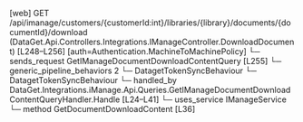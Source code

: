 [web] GET /api/imanage/customers/{customerId:int}/libraries/{library}/documents/{documentId}/download  (DataGet.Api.Controllers.Integrations.IManageController.DownloadDocument)  [L248–L256] [auth=Authentication.MachineToMachinePolicy]
  └─ sends_request GetIManageDocumentDownloadContentQuery [L255]
    └─ generic_pipeline_behaviors 2
      └─ DatagetTokenSyncBehaviour
      └─ DatagetTokenSyncBehaviour
    └─ handled_by DataGet.Integrations.iManage.Api.Queries.GetIManageDocumentDownloadContentQueryHandler.Handle [L24–L41]
      └─ uses_service IManageService
        └─ method GetDocumentDownloadContent [L36]

